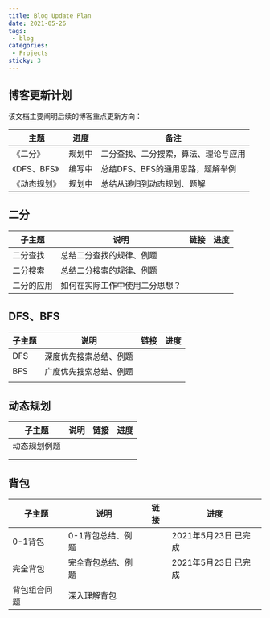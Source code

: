 ```yaml
---
title: Blog Update Plan
date: 2021-05-26
tags:
 - blog
categories:
 - Projects
sticky: 3
---
```


## 博客更新计划

该文档主要阐明后续的博客重点更新方向：

| 主题         | 进度   | 备注                                 |
| ------------ | ------ | ------------------------------------ |
| 《二分》     | 规划中 | 二分查找、二分搜索，算法、理论与应用 |
| 《DFS、BFS》 | 编写中 | 总结DFS、BFS的通用思路，题解举例     |
| 《动态规划》 | 规划中 | 总结从递归到动态规划、题解           |

## 二分

| 子主题     | 说明                           | 链接 | 进度 |
| ---------- | ------------------------------ | ---- | ---- |
| 二分查找   | 总结二分查找的规律、例题       |      |      |
| 二分搜索   | 总结二分搜索的规律、例题       |      |      |
| 二分的应用 | 如何在实际工作中使用二分思想？ |      |      |

## DFS、BFS

| 子主题 | 说明                   | 链接 | 进度 |
| ------ | ---------------------- | ---- | ---- |
| DFS    | 深度优先搜索总结、例题 |      |      |
| BFS    | 广度优先搜索总结、例题 |      |      |
|        |                        |      |      |

## 动态规划

| 子主题       | 说明 | 链接 | 进度 |
| ------------ | ---- | ---- | ---- |
| 动态规划例题 |      |      |      |
|              |      |      |      |
|              |      |      |      |

## 背包

| 子主题       | 说明               | 链接 | 进度                 |
| ------------ | ------------------ | ---- | -------------------- |
| 0-1背包      | 0-1背包总结、例题  |      | 2021年5月23日 已完成 |
| 完全背包     | 完全背包总结、例题 |      | 2021年5月23日 已完成 |
| 背包组合问题 | 深入理解背包       |      |                      |

